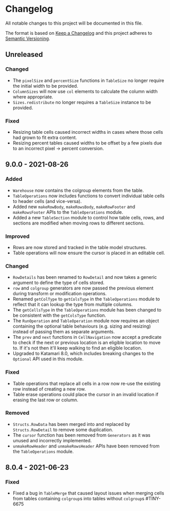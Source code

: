 # Changelog
All notable changes to this project will be documented in this file.

The format is based on [Keep a Changelog](http://keepachangelog.com/en/1.0.0/)
and this project adheres to [Semantic Versioning](http://semver.org/spec/v2.0.0.html).

## Unreleased

### Changed
- The `pixelSize` and `percentSize` functions in `TableSize` no longer require the initial width to be provided.
- `ColumnSizes` will now use `col` elements to calculate the column width where appropriate.
- `Sizes.redistribute` no longer requires a `TableSize` instance to be provided.

### Fixed
- Resizing table cells caused incorrect widths in cases where those cells had grown to fit extra content.
- Resizing percent tables caused widths to be offset by a few pixels due to an incorrect pixel -> percent conversion.

## 9.0.0 - 2021-08-26

### Added
- `Warehouse` now contains the colgroup elements from the table.
- `TableOperations` now includes functions to convert individual table cells to header cells (and vice-versa).
- Added new `makeRowBody`, `makeRowsBody`, `makeRowFooter` and `makeRowsFooter` APIs to the `TableOperations` module.
- Added a new `TableSection` module to control how table cells, rows, and sections are modified when moving rows to different sections.

### Improved
- Rows are now stored and tracked in the table model structures.
- Table operations will now ensure the cursor is placed in an editable cell.

### Changed
- `RowDetails` has been renamed to `RowDetail` and now takes a generic argument to define the type of cells stored.
- `row` and `colgroup` generators are now passed the previous element during transform or modification operations.
- Renamed `getColType` to `getColsType` in the `TableOperations` module to reflect that it can lookup the type from multiple columns.
- The `getCellsType` in the `TableOperations` module has been changed to be consistent with the `getColsType` function.
- The `RunOperation` and `TableOperation` module now requires an object containing the optional table behaviours (e.g. sizing and resizing) instead of passing them as separate arguments.
- The `prev` and `next` functions in `CellNavigation` now accept a predicate to check if the next or previous location is an eligible location to move to. If it's not then it'll keep walking to find an eligible location.
- Upgraded to Katamari 8.0, which includes breaking changes to the `Optional` API used in this module.

### Fixed
- Table operations that replace all cells in a row now re-use the existing row instead of creating a new row.
- Table erase operations could place the cursor in an invalid location if erasing the last row or column.

### Removed
- `Structs.RowData` has been merged into and replaced by `Structs.RowDetail` to remove some duplication.
- The `cursor` function has been removed from `Generators` as it was unused and incorrectly implemented.
- `unmakeRowHeader` and `unmakeRowsHeader` APIs have been removed from the `TableOperations` module.

## 8.0.4 - 2021-06-23

### Fixed
- Fixed a bug in `TableMerge` that caused layout issues when merging cells from tables containing `colgroup`s into tables without `colgroup`s #TINY-6675

